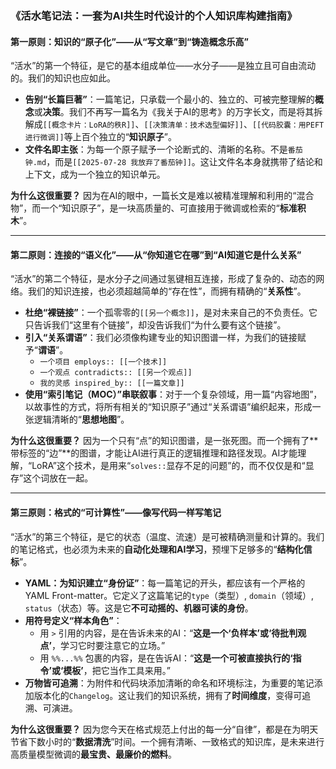 ### **《活水笔记法：一套为AI共生时代设计的个人知识库构建指南》**

#### **第一原则：知识的“原子化”——从“写文章”到“铸造概念乐高”**

“活水”的第一个特征，是它的基本组成单位——水分子——是独立且可自由流动的。我们的知识也应如此。

*   **告别“长篇巨著”**：一篇笔记，只承载一个最小的、独立的、可被完整理解的**概念**或**决策**。我们不再写一篇名为《我关于AI的思考》的万字长文，而是将其拆解成`[[概念卡片：LoRA的秩R]]`、`[[决策清单：技术选型偏好]]`、`[[代码胶囊：用PEFT进行微调]]`等上百个独立的“**知识原子**”。
*   **文件名即主张**：为每一个原子赋予一个论断式的、清晰的名称。不是`番茄钟.md`，而是`[[2025-07-28 我放弃了番茄钟]]`。这让文件名本身就携带了结论和上下文，成为一个独立的知识单元。

**为什么这很重要？** 因为在AI的眼中，一篇长文是难以被精准理解和利用的“混合物”，而一个“知识原子”，是一块高质量的、可直接用于微调或检索的“**标准积木**”。

---

#### **第二原则：连接的“语义化”——从“你知道它在哪”到“AI知道它是什么关系”**

“活水”的第二个特征，是水分子之间通过氢键相互连接，形成了复杂的、动态的网络。我们的知识连接，也必须超越简单的“存在性”，而拥有精确的“**关系性**”。

*   **杜绝“裸链接”**：一个孤零零的`[[另一个概念]]`，是对未来自己的不负责任。它只告诉我们“这里有个链接”，却没告诉我们“为什么要有这个链接”。
*   **引入“关系谓语”**：我们必须像构建专业的知识图谱一样，为我们的链接赋予“**谓语**”。
    *   `一个项目 employs:: [[一个技术]]`
    *   `一个观点 contradicts:: [[另一个观点]]`
    *   `我的灵感 inspired_by:: [[一篇文章]]`
*   **使用“索引笔记（MOC）”串联叙事**：对于一个复杂领域，用一篇“内容地图”，以故事性的方式，将所有相关的“知识原子”通过“关系谓语”编织起来，形成一张逻辑清晰的“**思想地图**”。

**为什么这很重要？** 因为一个只有“点”的知识图谱，是一张死图。而一个拥有了**带标签的“边”**的图谱，才能让AI进行真正的逻辑推理和路径发现。AI才能理解，“LoRA”这个技术，是用来“`solves::`显存不足的问题”的，而不仅仅是和“显存”这个词放在一起。

---

#### **第三原则：格式的“可计算性”——像写代码一样写笔记**

“活水”的第三个特征，是它的状态（温度、流速）是可被精确测量和计算的。我们的笔记格式，也必须为未来的**自动化处理和AI学习**，预埋下足够多的“**结构化信标**”。

*   **YAML：为知识建立“身份证”**：每一篇笔记的开头，都应该有一个严格的YAML Front-matter。它定义了这篇笔记的`type`（类型）, `domain`（领域）, `status`（状态）等。这是它**不可动摇的、机器可读的身份**。
*   **用符号定义“样本角色”**：
    *   用 `>` 引用的内容，是在告诉未来的AI：“**这是一个‘负样本’或‘待批判观点’**，学习它时要注意它的立场。”
    *   用 `%%...%%` 包裹的内容，是在告诉AI：“**这是一个可被直接执行的‘指令’或‘模板’**，把它当作工具来用。”
*   **万物皆可追溯**：为附件和代码块添加清晰的命名和环境标注，为重要的笔记添加版本化的`Changelog`。这让我们的知识系统，拥有了**时间维度**，变得可追溯、可演进。

**为什么这很重要？** 因为您今天在格式规范上付出的每一分“自律”，都是在为明天节省下数小时的“**数据清洗**”时间。一个拥有清晰、一致格式的知识库，是未来进行高质量模型微调的**最宝贵、最廉价的燃料**。
